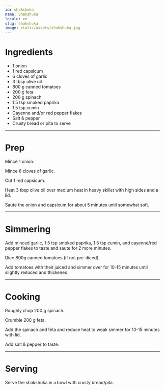 ```yaml
---
id: shakshuka
name: Shakshuka 
locale: en
slug: shakshuka
image: static/assets/shakshuka.jpg
---
```


# Ingredients

- 1 onion 
- 1 red capsicum
- 6 cloves of garlic 
- 3 tbsp olive oil
- 800 g canned tomatoes
- 200 g feta
- 200 g spinach
- 1.5 tsp smoked paprika
- 1.5 tsp cumin
- Cayenne and/or red pepper flakes
- Salt & pepper
- Crusty bread or pita to serve

---

# Prep

Mince 1 onion.

Mince 6 cloves of garlic.

Cut 1 red capsicum.

Heat 3 tbsp olive oil over medium heat in heavy skillet with high sides and a lid. 

Saute the onion and capsicum for about 5 minutes until somewhat soft.

---

# Simmering

Add minced garlic, 1.5 tsp smoked paprika, 1.5 tsp cumin, and cayenne/red pepper flakes to taste and saute for 2 more minutes.

Dice 800g canned tomatoes (if not pre-diced).

Add tomatoes with their juiced and simmer over for 10-15 minutes until slightly reduced and thickened.

---

# Cooking

Roughly chop 200 g spinach.

Crumble 200 g feta.

Add the spinach and feta and reduce heat to weak simmer for 10-15 minutes with lid. 

Add salt & pepper to taste.

---

# Serving

Serve the shakshuka in a bowl with crusty bread/pita.
